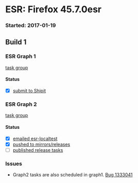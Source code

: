 # ESR: Firefox 45.7.0esr

### Started: 2017-01-19

## Build 1

### ESR Graph 1
[task group](https://tools.taskcluster.net/push-inspector/#/3E6x-sNrTseHwaiYqkBkxg)

#### Status
- [x] [submit to Shipit](https://wiki.mozilla.org/Release:Release_Automation_on_Mercurial:Starting_a_Release#Submit_to_Ship_It)

### ESR Graph 2
[task group](https://tools.taskcluster.net/push-inspector/#/c6NrRunPSPqH1vjPImT9Xw)

#### Status
- [x] [emailed esr-localtest](../how-tos/relpro.md#1-email-drivers-re-release-live-on-test-channel)
- [x] [pushed to mirrors/releases](../how-tos/relpro.md#2-push-to-releases-dir-mirrors)
- [ ] [published release tasks](../how-tos/relpro.md#3-publish-release)

### Issues
- Graph2 tasks are also scheduled in graph1. [Bug 1333041](https://bugzil.la/1333041)



